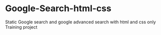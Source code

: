 # Google-Search-html-css
Static Google search and google advanced search with html and css only Training project
